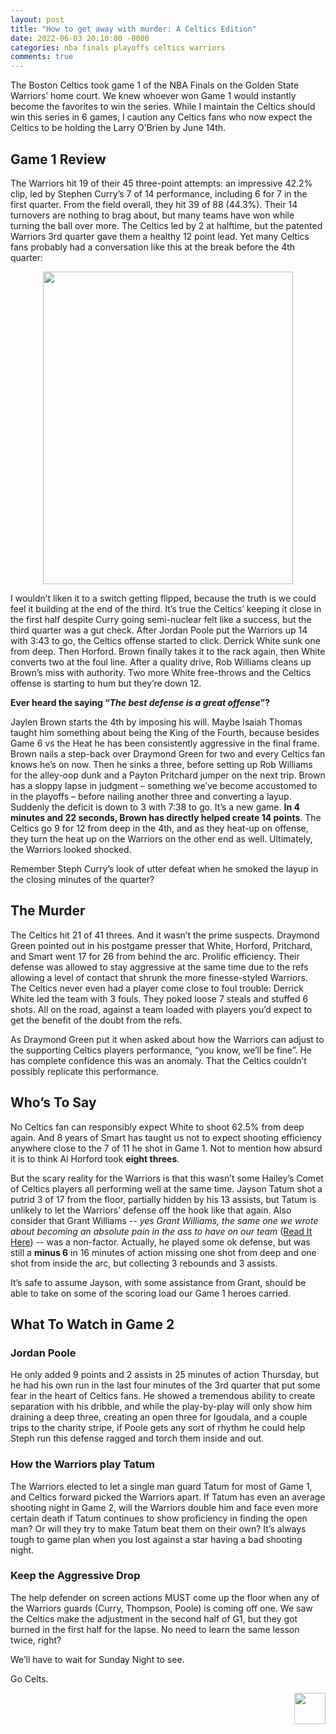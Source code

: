 ```yaml
---
layout: post
title: "How to get away with murder: A Celtics Edition"
date: 2022-06-03 20:10:00 -0000
categories: nba finals playoffs celtics warriors
comments: true
---
```


The Boston Celtics took game 1 of the NBA Finals on the Golden State Warriors’ home court. We knew whoever won Game 1 would instantly become the favorites to win the series. While I maintain the Celtics should win this series in 6 games, I caution any Celtics fans who now expect the Celtics to be holding the Larry O’Brien by June 14th.

## Game 1 Review
The Warriors hit 19 of their 45 three-point attempts: an impressive 42.2% clip, led by Stephen Curry’s 7 of 14 performance, including 6 for 7 in the first quarter. From the field overall, they hit 39 of 88 (44.3%). Their 14 turnovers are nothing to brag about, but many teams have won while turning the ball over more. The Celtics led by 2 at halftime, but the patented Warriors 3rd quarter gave them a healthy 12 point lead. Yet many Celtics fans probably had a conversation like this at the break before the 4th quarter:

<p align="center"> 
    <img src="/criticalcelticsfan/assets/22Finals/game1convo.jpeg" width="400" height="500" />
</p>

I wouldn’t liken it to a switch getting flipped, because the truth is we could feel it building at the end of the third. It’s true the Celtics’ keeping it close in the first half despite Curry going semi-nuclear felt like a success, but the third quarter was a gut check. After Jordan Poole put the Warriors up 14 with 3:43 to go, the Celtics offense started to click. Derrick White sunk one from deep. Then Horford. Brown finally takes it to the rack again, then White converts two at the foul line. After a quality drive, Rob Williams cleans up Brown’s miss with authority. Two more White free-throws and the Celtics offense is starting to hum but they’re down 12.

__Ever heard the saying “_The best defense is a great offense_”?__

Jaylen Brown starts the 4th by imposing his will. Maybe Isaiah Thomas taught him something about being the King of the Fourth, because besides Game 6 vs the Heat he has been consistently aggressive in the final frame. Brown nails a step-back over Draymond Green for two and every Celtics fan knows he’s on now. Then he sinks a three, before setting up Rob Williams for the alley-oop dunk and a Payton Pritchard jumper on the next trip. Brown has a sloppy lapse in judgment – something we’ve become accustomed to in the playoffs – before nailing another three and converting a layup. Suddenly the deficit is down to 3 with 7:38 to go. It’s a new game. __In 4 minutes and 22 seconds, Brown has directly helped create 14 points__. The Celtics go 9 for 12 from deep in the 4th, and as they heat-up on offense, they turn the heat up on the Warriors on the other end as well. Ultimately, the Warriors looked shocked.

Remember Steph Curry’s look of utter defeat when he smoked the layup in the closing minutes of the quarter?

## The Murder
The Celtics hit 21 of 41 threes. And it wasn’t the prime suspects. Draymond Green pointed out in his postgame presser that White, Horford, Pritchard, and Smart went 17 for 26 from behind the arc. Prolific efficiency. Their defense was allowed to stay aggressive at the same time due to the refs allowing a level of contact that shrunk the more finesse-styled Warriors. The Celtics never even had a player come close to foul trouble: Derrick White led the team with 3 fouls. They poked loose 7 steals and stuffed 6 shots. All on the road, against a team loaded with players you’d expect to get the benefit of the doubt from the refs.

As Draymond Green put it when asked about how the Warriors can adjust to the supporting Celtics players performance, “you know, we’ll be fine”. He has complete confidence this was an anomaly. That the Celtics couldn’t possibly replicate this performance.

## Who’s To Say
No Celtics fan can responsibly expect White to shoot 62.5% from deep again. And 8 years of Smart has taught us not to expect shooting efficiency anywhere close to the 7 of 11 he shot in Game 1. Not to mention how absurd it is to think Al Horford took __eight threes__.

But the scary reality for the Warriors is that this wasn’t some Hailey’s Comet of Celtics players all performing well at the same time. Jayson Tatum shot a putrid 3 of 17 from the floor, partially hidden by his 13 assists, but Tatum is unlikely to let the Warriors’ defense off the hook like that again. Also consider that Grant Williams -- _yes Grant Williams, the same one we wrote about becoming an absolute pain in the ass to have on our team_ ([Read It Here](https://jrossner.github.io/criticalcelticsfan/ecf/playoffs/grant/williams/2022/05/28/Grant-Williams-Who-Do-You-Think-You-Are.html)) -- was a non-factor. Actually, he played some ok defense, but was still a __minus 6__ in 16 minutes of action missing one shot from deep and one shot from inside the arc, but collecting 3 rebounds and 3 assists. 

It’s safe to assume Jayson, with some assistance from Grant, should be able to take on some of the scoring load our Game 1 heroes carried. 

## What To Watch in Game 2
### Jordan Poole
He only added 9 points and 2 assists in 25 minutes of action Thursday, but he had his own run in the last four minutes of the 3rd quarter that put some fear in the heart of Celtics fans. He showed a tremendous ability to create separation with his dribble, and while the play-by-play will only show him draining a deep three, creating an open three for Igoudala, and a couple trips to the charity stripe, if Poole gets any sort of rhythm he could help Steph run this defense ragged and torch them inside and out.

### How the Warriors play Tatum
The Warriors elected to let a single man guard Tatum for most of Game 1, and Celtics forward picked the Warriors apart. If Tatum has even an average shooting night in Game 2, will the Warriors double him and face even more certain death if Tatum continues to show proficiency in finding the open man? Or will they try to make Tatum beat them on their own? It’s always tough to game plan when you lost against a star having a bad shooting night. 

### Keep the Aggressive Drop
The help defender on screen actions MUST come up the floor when any of the Warriors guards (Curry, Thompson, Poole) is coming off one. We saw the Celtics make the adjustment in the second half of G1, but they got burned in the first half for the lapse. No need to learn the same lesson twice, right?


We’ll have to wait for Sunday Night to see.

Go Celts.
<p align="right"> 
    <img src="/criticalcelticsfan/assets/ccflogo.jpg" width="50" height="50" />
</p>

